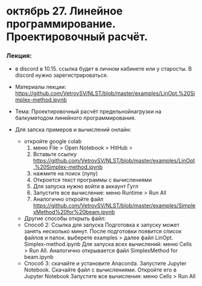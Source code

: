# октябрь 27. Линейное программирование. Проектировочный расчёт.

### Лекция: 
- в discord в 10.15. ссылка будет в личном кабинете или у старосты. В discord нужно зарегистрироваться.
- Материалы лекции: https://github.com/VetrovSV/NLST/blob/master/examples/LinOpt.%20Simplex-method.ipynb
- Тема: Проектировочный расчёт предельнойнагрузки на балкуметодом линейного программирования.
    
    
- Для запска примеров и вычислений онлайн:
  - откройте google colab
    1. меню File > Open Notebook > HitHub >
    1. Вставьте ссылку https://github.com/VetrovSV/NLST/blob/master/examples/LinOpt.%20Simplex-method.ipynb
    1. нажмите на поиск (лупу)
    1. Откроется текст программы с вычислениями
    1. Для запуска нужно войти в аккаунт Гугл
    1. Запустите все вычисление: меню Runtime > Run All
    1. Аналогично откройте файл https://github.com/VetrovSV/NLST/blob/master/examples/SimplexMethod%20for%20beam.ipynb
   - Другие способы открыть файл:
    - Способ 2: Ссылка для запуска Подготовка к запуску может занять несколько минут. После подготовки появится список файлов и папок. выберете examples > далее файл LinOpt. Simplex-method.ipynb Для запуска всех вычислений: меню Cells > Run All. Аналогично открывается файл SimplexMethod for beam.ipynb
    - Способ 3: скачайте и установите Anaconda. Запустите Jupyter Notebook. Скачайте файл с вычислениями. Откройте его в Jupyter Notebook Запустите все вычисления: меню Cells > Run All
